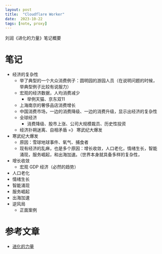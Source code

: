 ```yaml
---
layout: post
title:  "Cloudflare Worker"
date:  2023-10-22
tags: [note, proxy]
---
```


  刘润《进化的力量》笔记概要

# 笔记

* 经济的复杂性
  * 举了典型的一个大众消费例子：圆明园的游园人员（在说明问题的时候，举典型例子比较有说服力）
  * 宏观的经济数据，人均消费减少
    * 举例天猫、京东双11
  * 上海南京的奢侈品店消费增长
  * 中国消费市场，一边的消费降级、一边的消费升级，显示出经济的复杂性
  * 全球经济
    * 消费降级、股市上涨、公司大规模裁员、历史性投资
  * 经济扑朔迷离、自相矛盾 =》 寒武纪大爆发
* 寒武纪大爆发
  * 原因：雪球地球事件、氧气、捕食者
  * 现有经济的乱麻，也是多个原因：增长收敛，人口老化，情绪生长，智能涌现，服务崛起，和出海加速。（世界本身就具备多样的复杂性，
* 增长收敛
  * 宏观 GDP 经济（必然的趋势）
* 人口老化
* 情绪生长
* 智能涌现
* 服务崛起
* 出海加速
* 逆风局
  * 正面案例



# 参考文章

* [进化的力量](https://mp.weixin.qq.com/s/oJ1n0lQwTJY81ZazrL4raA)
